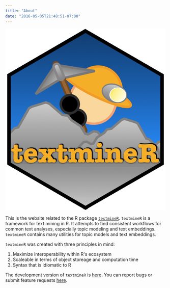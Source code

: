 ```yaml
---
title: "About"
date: "2016-05-05T21:48:51-07:00"
---
```


![textmineR](content/textmineR6.png)

This is the website related to the R package [`textmineR`](https://cran.r-project.org/web/packages/textmineR/index.html). `textmineR` is a framework for text mining in R. It attempts to find consistent workflows for common text analyses, especially topic modeling and text embeddings. `textmineR` contains many utilities for topic models and text embeddings.

`textmineR` was created with three principles in mind:

1. Maximize interoperability within R's ecosystem
2. Scaleable in terms of object storeage and computation time
3. Syntax that is idiomatic to R

The development version of `textmineR` is [here](https://github.com/TommyJones/textmineR/). You can report bugs or submit feature requests [here](https://github.com/TommyJones/textmineR/issues).
